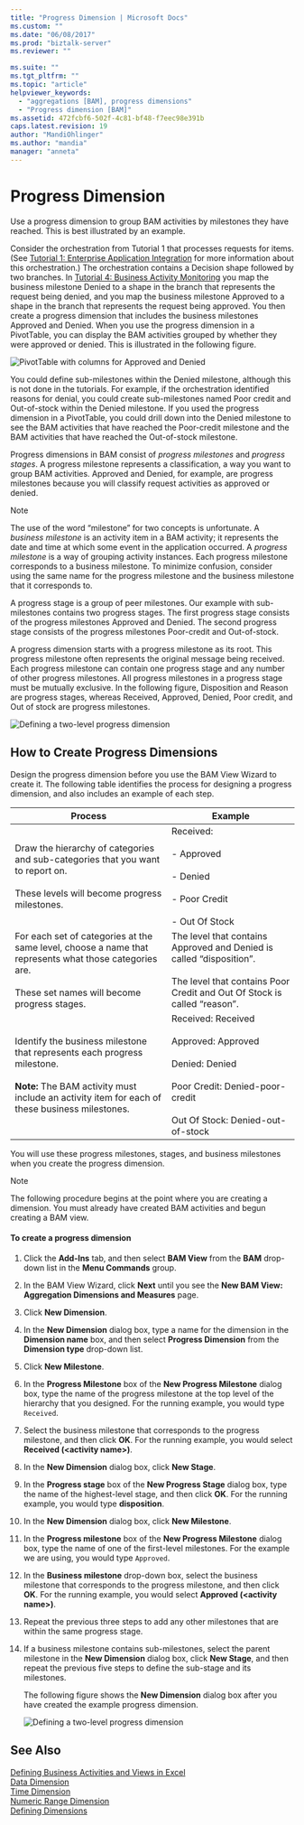 ```yaml
---
title: "Progress Dimension | Microsoft Docs"
ms.custom: ""
ms.date: "06/08/2017"
ms.prod: "biztalk-server"
ms.reviewer: ""

ms.suite: ""
ms.tgt_pltfrm: ""
ms.topic: "article"
helpviewer_keywords: 
  - "aggregations [BAM], progress dimensions"
  - "Progress dimension [BAM]"
ms.assetid: 472fcbf6-502f-4c81-bf48-f7eec98e391b
caps.latest.revision: 19
author: "MandiOhlinger"
ms.author: "mandia"
manager: "anneta"
---
```

# Progress Dimension
Use a progress dimension to group BAM activities by milestones they have reached. This is best illustrated by an example.  
  
 Consider the orchestration from Tutorial 1 that processes requests for items. (See [Tutorial 1: Enterprise Application Integration](../core/tutorial-1-enterprise-application-integration.md) for more information about this orchestration.) The orchestration contains a Decision shape followed by two branches. In [Tutorial 4: Business Activity Monitoring](http://msdn.microsoft.com/library/81d5e768-f8a6-4eb0-8e6c-64db47455476) you map the business milestone Denied to a shape in the branch that represents the request being denied, and you map the business milestone Approved to a shape in the branch that represents the request being approved. You then create a progress dimension that includes the business milestones Approved and Denied. When you use the progress dimension in a PivotTable, you can display the BAM activities grouped by whether they were approved or denied. This is illustrated in the following figure.  
  
 ![PivotTable with columns for Approved and Denied](../core/media/bts-view-with-approved-denieds.gif "bts_view-with-approved-denieds")  
  
 You could define sub-milestones within the Denied milestone, although this is not done in the tutorials. For example, if the orchestration identified reasons for denial, you could create sub-milestones named Poor credit and Out-of-stock within the Denied milestone. If you used the progress dimension in a PivotTable, you could drill down into the Denied milestone to see the BAM activities that have reached the Poor-credit milestone and the BAM activities that have reached the Out-of-stock milestone.  
  
 Progress dimensions in BAM consist of *progress milestones* and *progress stages*. A progress milestone represents a classification, a way you want to group BAM activities. Approved and Denied, for example, are progress milestones because you will classify request activities as approved or denied.  
  
> [!NOTE]
>  The use of the word “milestone” for two concepts is unfortunate. A *business milestone* is an activity item in a BAM activity; it represents the date and time at which some event in the application occurred. A *progress milestone* is a way of grouping activity instances. Each progress milestone corresponds to a business milestone. To minimize confusion, consider using the same name for the progress milestone and the business milestone that it corresponds to.  
  
 A progress stage is a group of peer milestones. Our example with sub-milestones contains two progress stages. The first progress stage consists of the progress milestones Approved and Denied. The second progress stage consists of the progress milestones Poor-credit and Out-of-stock.  
  
 A progress dimension starts with a progress milestone as its root. This progress milestone often represents the original message being received. Each progress milestone can contain one progress stage and any number of other progress milestones. All progress milestones in a progress stage must be mutually exclusive. In the following figure, Disposition and Reason are progress stages, whereas Received, Approved, Denied, Poor credit, and Out of stock are progress milestones.  
  
 ![Defining a two&#45;level progress dimension](../core/media/bts-progress-dimension-two-levelss.gif "bts_progress-dimension-two-levelss")  
  
## How to Create Progress Dimensions  
 Design the progress dimension before you use the BAM View Wizard to create it. The following table identifies the process for designing a progress dimension, and also includes an example of each step.  
  
|Process|Example|  
|-------------|-------------|  
|Draw the hierarchy of categories and sub-categories that you want to report on.<br /><br /> These levels will become progress milestones.|Received:<br /><br /> - Approved<br /><br /> - Denied<br /><br /> - Poor Credit<br /><br /> - Out Of Stock|  
|For each set of categories at the same level, choose a name that represents what those categories are.<br /><br /> These set names will become progress stages.|The level that contains Approved and Denied is called “disposition”.<br /><br /> The level that contains Poor Credit and Out Of Stock is called “reason”.|  
|Identify the business milestone that represents each progress milestone.<br /><br /> **Note:** The BAM activity must include an activity item for each of these business milestones.|Received: Received<br /><br /> Approved: Approved<br /><br /> Denied: Denied<br /><br /> Poor Credit: Denied-poor-credit<br /><br /> Out Of Stock: Denied-out-of-stock|  
  
 You will use these progress milestones, stages, and business milestones when you create the progress dimension.  
  
> [!NOTE]
>  The following procedure begins at the point where you are creating a dimension. You must already have created BAM activities and begun creating a BAM view.  
  
#### To create a progress dimension  
  
1.  Click the **Add-Ins** tab, and then select **BAM View** from the **BAM** drop-down list in the **Menu Commands** group.  
  
2.  In the BAM View Wizard, click **Next** until you see the **New BAM View: Aggregation Dimensions and Measures** page.  
  
3.  Click **New Dimension**.  
  
4.  In the **New Dimension** dialog box, type a name for the dimension in the **Dimension name** box, and then select **Progress Dimension** from the **Dimension type** drop-down list.  
  
5.  Click **New Milestone**.  
  
6.  In the **Progress Milestone** box of the **New Progress Milestone** dialog box, type the name of the progress milestone at the top level of the hierarchy that you designed. For the running example, you would type `Received`.  
  
7.  Select the business milestone that corresponds to the progress milestone, and then click **OK**. For the running example, you would select **Received (\<activity name\>)**.  
  
8.  In the **New Dimension** dialog box, click **New Stage**.  
  
9. In the **Progress stage** box of the **New Progress Stage** dialog box, type the name of the highest-level stage, and then click **OK**.  For the running example, you would type **disposition**.  
  
10. In the **New Dimension** dialog box, click **New Milestone**.  
  
11. In the **Progress milestone** box of the **New Progress Milestone** dialog box, type the name of one of the first-level milestones. For the example we are using, you would type `Approved`.  
  
12. In the **Business milestone** drop-down box, select the business milestone that corresponds to the progress milestone, and then click **OK**. For the running example, you would select **Approved (\<activity name\>)**.  
  
13. Repeat the previous three steps to add any other milestones that are within the same progress stage.  
  
14. If a business milestone contains sub-milestones, select the parent milestone in the **New Dimension** dialog box, click **New Stage**, and then repeat the previous five steps to define the sub-stage and its milestones.  
  
     The following figure shows the **New Dimension** dialog box after you have created the example progress dimension.  
  
     ![Defining a two&#45;level progress dimension](../core/media/bts-progress-dimension-two-levelss.gif "bts_progress-dimension-two-levelss")  
  
## See Also  
 [Defining Business Activities and Views in Excel](../core/defining-business-activities-and-views-in-excel.md)   
 [Data Dimension](../core/data-dimension.md)   
 [Time Dimension](../core/time-dimension.md)   
 [Numeric Range Dimension](../core/numeric-range-dimension.md)   
 [Defining Dimensions](../core/defining-dimensions.md)